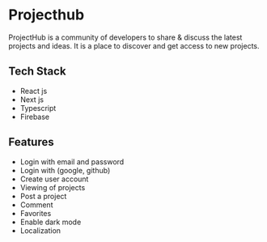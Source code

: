 # Projecthub

ProjectHub is a community of developers to share & discuss the latest projects and ideas. It is a place to discover and get access to new projects.

## Tech Stack

- React js
- Next js
- Typescript
- Firebase

## Features

- Login with email and password
- Login with (google, github)
- Create user account
- Viewing of projects
- Post a project
- Comment
- Favorites
- Enable dark mode
- Localization
